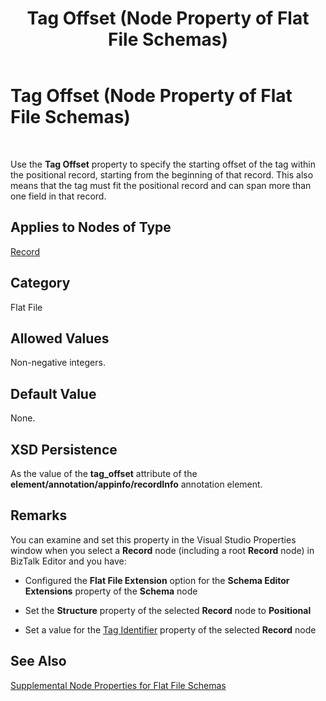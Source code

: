 ﻿---
title: Tag Offset (Node Property of Flat File Schemas)
TOCTitle: Tag Offset (Node Property of Flat File Schemas)
ms:assetid: 82d7f1a0-5fe4-41d4-958d-81a9d2560f12
ms:mtpsurl: https://msdn.microsoft.com/library/Aa561122(v=BTS.80)
ms:contentKeyID: 51529334
ms.date: 08/30/2017
mtps_version: v=BTS.80
---

# Tag Offset (Node Property of Flat File Schemas)

 

Use the **Tag Offset** property to specify the starting offset of the tag within the positional record, starting from the beginning of that record. This also means that the tag must fit the positional record and can span more than one field in that record.

## Applies to Nodes of Type

[Record](record-node-properties.md)

## Category

Flat File

## Allowed Values

Non-negative integers.

## Default Value

None.

## XSD Persistence

As the value of the **tag\_offset** attribute of the **element/annotation/appinfo/recordInfo** annotation element.

## Remarks

You can examine and set this property in the Visual Studio Properties window when you select a **Record** node (including a root **Record** node) in BizTalk Editor and you have:

  - Configured the **Flat File Extension** option for the **Schema Editor Extensions** property of the **Schema** node

  - Set the **Structure** property of the selected **Record** node to **Positional**

  - Set a value for the [Tag Identifier](tag-identifier-node-property-of-flat-file-schemas.md) property of the selected **Record** node

## See Also

[Supplemental Node Properties for Flat File Schemas](supplemental-node-properties-for-flat-file-schemas.md)

